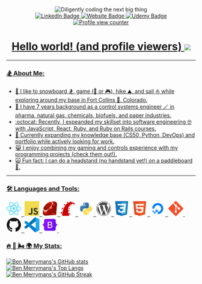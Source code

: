 <div id="header" align="center">
  <img src="https://media3.giphy.com/media/ZVik7pBtu9dNS/giphy.gif" width="60%" alt="Diligently coding the next big thing"/>
  <div id="badges">
    <a href="https://www.linkedin.com/in/benmerryman/" target="_blank">
      <img src="https://img.shields.io/badge/LinkedIn-blue?logo=linkedin&logoColor=white&style=for-the-badge" alt="LinkedIn Badge"/>
    </a>
    <a href="http://benmerryman.com" target="_blank">
      <img src="https://img.shields.io/badge/Ben_Merryman-portfolio-brightgreen?style=for-the-badge" alt="Website Badge"/>
    </a>
    <a href="https://www.udemy.com/user/ben-merryman/" target="_blank">
      <img src="https://img.shields.io/badge/Udemy-profile-blueviolet?style=for-the-badge" alt="Udemy Badge"
    </a>
  </div>
  <img src="https://komarev.com/ghpvc/?username=beingmerry&style=flat-square&color=blue" alt="Profile view counter"/>
  <h1>
    Hello world! (and profile viewers)
    <img src="https://media.giphy.com/media/v1.Y2lkPTc5MGI3NjExM2NiOTZkOGI4ZTI0ODViOTNlZTJmYmQxY2Q2OWZhZTQ4ZjE4MmI5NSZlcD12MV9pbnRlcm5hbF9naWZzX2dpZklkJmN0PXM/hvRJCLFzcasrR4ia7z/giphy.gif" width="30px"/>
  </h1>
</div>

---

### :snowboarder: About Me:
- :wave: I like to snowboard :snowboarder:, game (:game_die: or :video_game:), hike :mountain:, and sail :sailboat: while exploring around my base in Fort Collins :european_castle:, Colorado.
- :hammer: I have 7 years background as a control systems engineer :magic_wand: in pharma, natural gas, chemicals, biofuels, and paper industries.
- :octocat: Recently, I expeanded my skillset into software engineering :nerd_face: with JavaScript, React, Ruby, and Ruby on Rails courses.
- :school: Currently expanding my knowledge base (CS50, Python, DevOps) and portfolio while actively looking for work.
- :joy_cat: I enjoy combining my gaming and controls experience with my programming projects (check them out!).
- :scream_cat: Fun fact: I can do a headstand (no handstand yet!) on a paddleboard :canoe:.
    
---
    
### :hammer_and_wrench: Languages and Tools:
<div>
  
  <img src="https://github.com/devicons/devicon/blob/master/icons/react/react-original.svg" title="React" alt="React" width="40" height="40"/>&nbsp;
  <img src="https://github.com/devicons/devicon/blob/master/icons/javascript/javascript-original.svg" title="JavaScript" alt="JavaScript" width="40" height="40"/>&nbsp;
  <img src="https://github.com/devicons/devicon/blob/master/icons/ruby/ruby-original.svg" title="Ruby" alt="Ruby" width="40" height="40"/>&nbsp;
  <img src="https://github.com/devicons/devicon/blob/master/icons/rails/rails-plain.svg" title="Rails" alt="Rails" width="40" height="40"/>&nbsp;
  <img src="https://github.com/devicons/devicon/blob/master/icons/python/python-original.svg" title="Python" alt="Python" width="40" height="40"/>&nbsp;
  <img src="https://github.com/devicons/devicon/blob/master/icons/wordpress/wordpress-plain.svg" title="WordPress" alt="WordPress" width="40" height="40"/>&nbsp;
  <img src="https://github.com/devicons/devicon/blob/master/icons/css3/css3-original.svg" title="CSS3" alt="CSS3" width="40" height="40"/>&nbsp;
  <img src="https://github.com/devicons/devicon/blob/master/icons/html5/html5-original.svg" title="HTML5" alt="HTML5" width="40" height="40"/>&nbsp;
  <img src="https://github.com/devicons/devicon/blob/master/icons/digitalocean/digitalocean-original.svg" title="DigitalOcean" alt="DigitalOcean" width="40" height="40"/>&nbsp;
  <img src="https://github.com/devicons/devicon/blob/master/icons/git/git-original.svg" title="Git" alt="Git" width="40" height="40"/>&nbsp;
  <img src="https://github.com/devicons/devicon/blob/master/icons/github/github-original.svg" title="GitHub" alt="GitHub" width="40" height="40" background="white"/>&nbsp;
  <img src="https://github.com/devicons/devicon/blob/master/icons/vscode/vscode-original.svg" title="VSCode" alt="VSCode" width="40" height="40"/>&nbsp;
  <img src="https://github.com/devicons/devicon/blob/master/icons/bootstrap/bootstrap-original.svg" title="Bootstrap" alt="Bootstrap" width="40" height="40"/>&nbsp; 
  
</div>
  
  
### :fire: :ocean: :wind_face: :earth_africa: My Stats:
[![Ben Merrymans's GitHub stats](https://github-readme-stats.vercel.app/api?username=beingmerry&show_icons=true&theme=transparent&count_private=true)](https://github.com/anuraghazra/github-readme-stats)</br>
[![Ben Merrymans's Top Langs](https://github-readme-stats.vercel.app/api/top-langs/?username=beingmerry&layout=compact&theme=vision-friendly-dark)](https://github.com/anuraghazra/github-readme-stats)</br>
[![Ben Merrymans's GitHub Streak](http://github-readme-streak-stats.herokuapp.com?user=beingmerry&theme=dark&background=000000)](https://git.io/streak-stats)</br>

<!--
**beingmerry/beingmerry** is a ✨ _special_ ✨ repository because its `README.md` (this file) appears on your GitHub profile.

Here are some ideas to get you started:

- 🔭 I’m currently working on ...
- 🌱 I’m currently learning ...
- 👯 I’m looking to collaborate on ...
- 🤔 I’m looking for help with ...
- 💬 Ask me about ...
- 📫 How to reach me: ...
- 😄 Pronouns: ...
- ⚡ Fun fact: ...
-->
